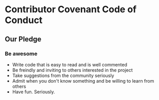 # Contributor Covenant Code of Conduct

## Our Pledge

### Be awesome
- Write code that is easy to read and is well commented
- Be freindly and inviting to others interested in the project
- Take suggestions from the community seriously
- Admit when you don't know something and be willing to learn from others
- Have fun.  Seriously.

